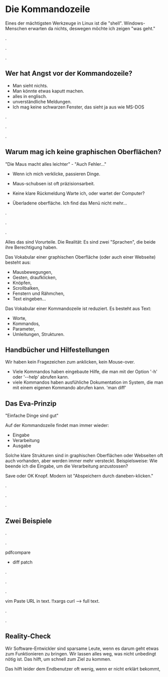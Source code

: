 Die Kommandozeile
=================

Eines der mächtigsten Werkzeuge in
Linux ist die "shell". 
Windows-Menschen erwarten da nichts, deswegen möchte ich zeigen "was geht."

.

.

.

Wer hat Angst vor der Kommandozeile?
------------------------------------

 - Man sieht nichts.
 - Man könnte etwas kaputt machen.
 - alles in englisch. 
 - unverständliche Meldungen.
 - Ich mag keine schwarzen Fenster, 
   das sieht ja aus wie MS-DOS

.

.

.

Warum mag ich keine graphischen Oberflächen?
--------------------------------------------

"Die Maus macht alles leichter" - "Auch Fehler..."

 - Wenn ich mich verklicke, passieren Dinge.
 - Maus-schubsen ist oft präzisionsarbeit.

 - Keine klare Rückmeldung
   Warte ich, oder wartet der Computer?

 - Überladene oberfläche.
   Ich find das Menü nicht mehr...

.

.

.

Alles das sind Vorurteile. Die Realität:
Es sind zwei "Sprachen", die beide ihre Berechtigung haben.

Das Vokabular einer graphischen Oberfläche (oder auch einer 
Webseite) besteht aus:
 - Mausbewegungen, 
 - Gesten, draufklicken, 
 - Knöpfen, 
 - Scrollbalken, 
 - Fenstern und Rähmchen, 
 - Text eingeben...

Das Vokabular einer Kommandozeile ist reduziert. Es besteht aus Text:
 - Worte, 
 - Kommandos, 
 - Parameter,
 - Umleitungen, Strukturen.


Handbücher und Hilfestellungen
------------------------------

Wir haben kein Fragezeichen zum anklicken, kein Mouse-over.

 - Viele Kommandos haben eingebaute Hilfe, die man mit der Option '-h' oder
   '--help' abrufen kann.
 - viele Kommandos haben ausfühliche Dokumentation im System, die man mit einem
   eigenen Kommando abrufen kann.
   'man diff'

Das Eva-Prinzip
---------------

"Einfache Dinge sind gut"

Auf der Kommandozeile findet man immer wieder:

 - Eingabe
 - Verarbeitung
 - Ausgabe

Solche klare Strukturen sind in graphischen Oberflächen oder Webseiten
oft auch vorhanden, aber werden immer mehr versteckt.
Beispielsweise: Wie beende ich die Eingabe, um die Verarbeitung anzustossen?

Save oder OK Knopf. Modern ist "Abspeichern durch daneben-klicken."

.

.

.


Zwei Beispiele
--------------

.

.

pdfcompare 
 - diff patch

.

.

.

vim
 Paste URL in text.
 !!xargs curl 
 --> full text.


.

.

Reality-Check
-------------

Wir Software-Entwickler sind sparsame Leute, wenn es darum geht etwas zum Funktionieren zu bringen.
Wir lassen alles weg, was nicht unbedingt nötig ist. Das hilft, um schnell zum Ziel zu kommen.

Das hilft leider dem Endbenutzer oft wenig, wenn er nicht erklärt bekommt, 
